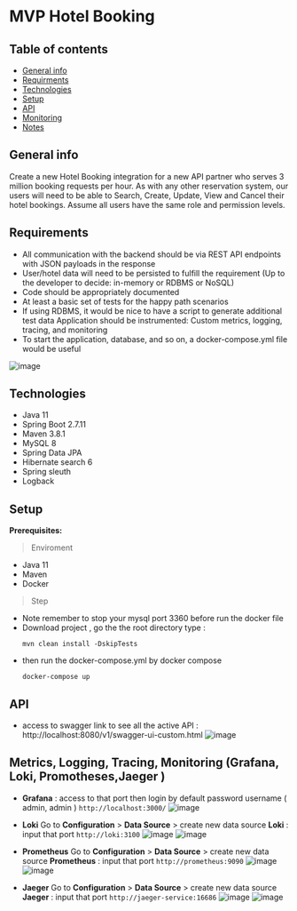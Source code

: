 # MVP Hotel Booking


## Table of contents
* [General info](#general-info)
* [Requirments](#Requirements)
* [Technologies](#technologies)
* [Setup](#setup)
* [API](#API)
* [Monitoring](#monitoring)
* [Notes](#notes)


## General info
Create a new Hotel Booking integration for a new API partner who serves 3 million booking requests per hour. As with any other reservation system, our users will need to be able to Search, Create, Update, View and Cancel their hotel bookings. Assume all users have the same role and permission levels.
## Requirements


* All communication with the backend should be via REST API endpoints with JSON payloads in the response 
* User/hotel data will need to be persisted to fulfill the requirement (Up to the developer to decide: in-memory or RDBMS or NoSQL)
* Code should be appropriately documented
* At least a basic set of tests for the happy path scenarios
* If using RDBMS, it would be nice to have a script to generate additional test data Application should be instrumented: Custom metrics, logging, tracing, and monitoring
* To start the application, database, and so on, a docker-compose.yml file would be useful

![image](https://github.com/nhungdothi155/HotelBooking/assets/77849669/b3d84c9b-adb1-4369-b9d6-b36e3fc298b2)

## Technologies
* Java 11
* Spring Boot 2.7.11
* Maven 3.8.1
* MySQL 8
* Spring Data JPA
* Hibernate search 6
* Spring sleuth
* Logback


## Setup
**Prerequisites:**
> Enviroment
* Java 11
* Maven
* Docker
> Step
* Note remember to stop your mysql port 3360 before run the docker file
* Download project , go the the root directory type :
  ~~~
  mvn clean install -DskipTests
  ~~~
* then run the docker-compose.yml by docker compose
  ~~~
  docker-compose up
  ~~~

## API 
- access to swagger link to see all the active API : http://localhost:8080/v1/swagger-ui-custom.html
  ![image](https://github.com/nhungdothi155/HotelBooking/assets/77849669/d979dee0-8d91-40ae-90c0-962b91c97d7b)

## Metrics, Logging, Tracing, Monitoring (Grafana, Loki, Promotheses,Jaeger )
* **Grafana** : access to that port then login by default password username ( admin, admin )
  `http://localhost:3000/`
  ![image](https://github.com/nhungdothi155/HotelBooking/assets/77849669/cb0b09db-31d4-416f-a94d-cf5c82b85dc2)
* **Loki** Go to **Configuration** > **Data Source** > create new data source **Loki** : input that port
  `http://loki:3100`
![image](https://github.com/nhungdothi155/HotelBooking/assets/77849669/08f49d29-4986-4e49-b530-7433094cb289)
![image](https://github.com/nhungdothi155/HotelBooking/assets/77849669/046e2c47-bf28-4d46-9056-b2496215e5be)


*  **Prometheus** Go to **Configuration** > **Data Source** > create new data source **Prometheus** : input that port
`http://prometheus:9090`
![image](https://github.com/nhungdothi155/HotelBooking/assets/77849669/0b8a5322-8288-4b68-a592-4da3a9a6b4ec)
![image](https://github.com/nhungdothi155/HotelBooking/assets/77849669/c4362421-14d9-4942-a8be-6aebb45ad053)

*  **Jaeger** Go to **Configuration** > **Data Source** > create new data source **Jaeger** : input that port
`http://jaeger-service:16686`
![image](https://github.com/nhungdothi155/HotelBooking/assets/77849669/3b25faef-f176-4657-b664-9c3afced27da)
![image](https://github.com/nhungdothi155/HotelBooking/assets/77849669/611620e2-d44f-4ea7-bb1a-3859e0a71222)

